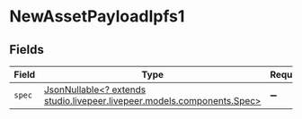 # NewAssetPayloadIpfs1


## Fields

| Field                                                                                                      | Type                                                                                                       | Required                                                                                                   | Description                                                                                                |
| ---------------------------------------------------------------------------------------------------------- | ---------------------------------------------------------------------------------------------------------- | ---------------------------------------------------------------------------------------------------------- | ---------------------------------------------------------------------------------------------------------- |
| `spec`                                                                                                     | [JsonNullable<? extends studio.livepeer.livepeer.models.components.Spec>](../../models/components/Spec.md) | :heavy_minus_sign:                                                                                         | N/A                                                                                                        |
